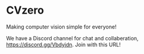 # CVzero
Making computer vision simple for everyone!


We have a Discord channel for chat and collaberation, https://discord.gg/Vbdyjdn. Join with this URL!






